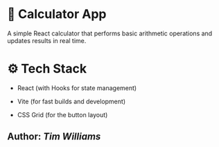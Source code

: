 # 🧮 Calculator App

A simple React calculator that performs basic arithmetic operations and updates results in real time.

# ⚙️ Tech Stack

- React (with Hooks for state management)

- Vite (for fast builds and development)

- CSS Grid (for the button layout)

## Author: *Tim Williams*